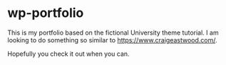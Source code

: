 # wp-portfolio
This is my portfolio based on the fictional University theme tutorial. I am looking to do something so similar to https://www.craigeastwood.com/.

Hopefully you check it out when you can.
